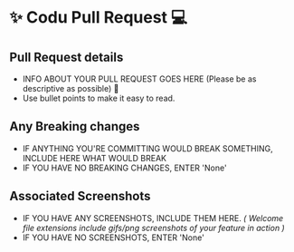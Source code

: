 # ✨ Codu Pull Request 💻

## Pull Request details

- INFO ABOUT YOUR PULL REQUEST GOES HERE (Please be as descriptive as possible) 🤜
- Use bullet points to make it easy to read.

## Any Breaking changes

- IF ANYTHING YOU'RE COMMITTING WOULD BREAK SOMETHING, INCLUDE HERE WHAT WOULD BREAK
- IF YOU HAVE NO BREAKING CHANGES, ENTER 'None'

## Associated Screenshots

- IF YOU HAVE ANY SCREENSHOTS, INCLUDE THEM HERE. _( Welcome file extensions include gifs/png screenshots of your feature in action )_
- IF YOU HAVE NO SCREENSHOTS, ENTER 'None'
